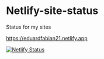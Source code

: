 # Netlify-site-status
Status for my sites

https://eduardfabian21.netlify.app

[![Netlify Status](https://api.netlify.com/api/v1/badges/f90ab608-d619-4331-9396-cc4dbb17d9f4/deploy-status)](https://app.netlify.com/sites/eduardfabian21/deploys)
